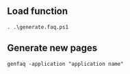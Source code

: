 ## Load function

```
. .\generate.faq.ps1
```

## Generate new pages

```
genfaq -application "application name"
```
